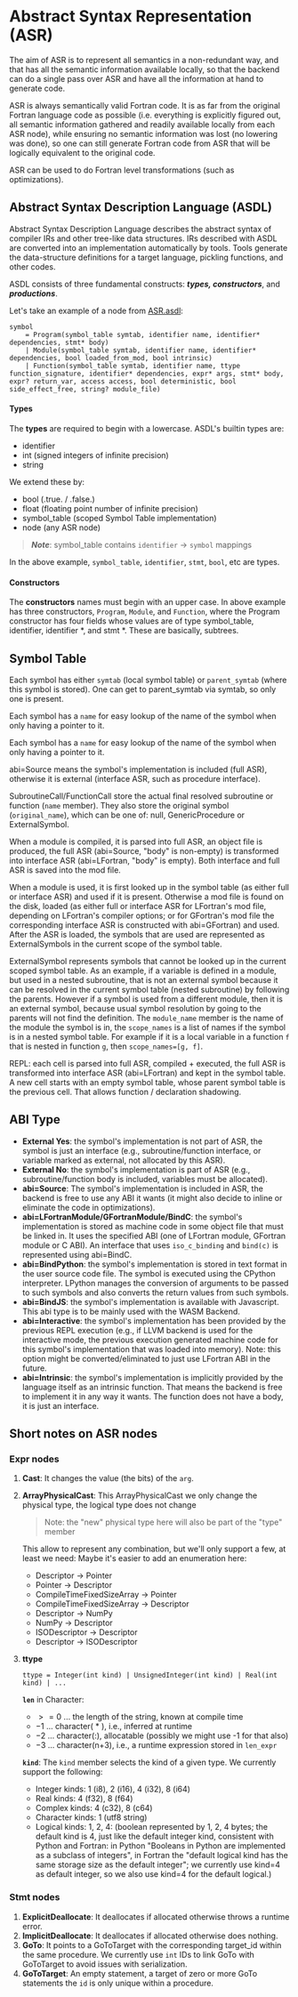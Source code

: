 # Abstract Syntax Representation (ASR)

The aim of ASR is to represent all semantics in a non-redundant way, and that
has all the semantic information available locally, so that the backend can
do a single pass over ASR and have all the information at hand to generate
code.

ASR is always semantically valid Fortran code. It is as far from the original
Fortran language code as possible (i.e. everything is explicitly figured out,
all semantic information gathered and readily available locally from each ASR
node), while ensuring no semantic information was lost (no lowering was
done), so one can still generate Fortran code from ASR that will be logically
equivalent to the original code.

ASR can be used to do Fortran level transformations (such as optimizations).

## Abstract Syntax Description Language (ASDL)

Abstract Syntax Description Language describes the abstract syntax of compiler
IRs and other tree-like data structures. IRs described with ASDL are converted
into an implementation automatically by tools. Tools generate the data-structure
definitions for a target language, pickling functions, and other codes.

ASDL consists of three fundamental constructs: ***types, constructors***, and
***productions***.

Let's take an example of a node from [ASR.asdl](https://github.com/lfortran/lfortran/blob/main/src/libasr/ASR.asdl):
```asdl
symbol
    = Program(symbol_table symtab, identifier name, identifier* dependencies, stmt* body)
    | Module(symbol_table symtab, identifier name, identifier* dependencies, bool loaded_from_mod, bool intrinsic)
    | Function(symbol_table symtab, identifier name, ttype function_signature, identifier* dependencies, expr* args, stmt* body, expr? return_var, access access, bool deterministic, bool side_effect_free, string? module_file)
```

#### Types
The **types** are required to begin with a lowercase. ASDL's builtin
types are:
- identifier
- int (signed integers of infinite precision)
- string

We extend these by:
- bool (.true. / .false.)
- float (floating point number of infinite precision)
- symbol_table (scoped Symbol Table implementation)
- node (any ASR node)

> ***Note***: symbol_table contains `identifier` -> `symbol` mappings

In the above example, `symbol_table`, `identifier`, `stmt`, `bool`, etc are types.

#### Constructors
The **constructors** names must begin with an upper case.
In above example has three constructors, `Program`, `Module`, and `Function`,
where the Program constructor has four fields whose values are of type symbol_table,
identifier, identifier *, and stmt *. These are basically, subtrees.

## Symbol Table

Each symbol has either `symtab` (local symbol table) or `parent_symtab`
(where this symbol is stored). One can get to parent_symtab via symtab, so
only one is present.

Each symbol has a `name` for easy lookup of the name of the symbol when only
having a pointer to it.

Each symbol has a `name` for easy lookup of the name of the symbol when only
having a pointer to it.

abi=Source means the symbol's implementation is included (full ASR),
otherwise it is external (interface ASR, such as procedure interface).

SubroutineCall/FunctionCall store the actual final resolved subroutine or
function (`name` member). They also store the original symbol
(`original_name`), which can be one of: null, GenericProcedure or
ExternalSymbol.

When a module is compiled, it is parsed into full ASR, an object file is
produced, the full ASR (abi=Source, "body" is non-empty) is transformed into
interface ASR (abi=LFortran, "body" is empty). Both interface and full ASR
is saved into the mod file.

When a module is used, it is first looked up in the symbol table (as either
full or interface ASR) and used if it is present. Otherwise a mod file is
found on the disk, loaded (as either full or interface ASR for LFortran's
mod file, depending on LFortran's compiler options; or for GFortran's mod
file the corresponding interface ASR is constructed with abi=GFortran) and
used. After the ASR is loaded, the symbols that are used are represented as
ExternalSymbols in the current scope of the symbol table.

ExternalSymbol represents symbols that cannot be looked up in the current
scoped symbol table. As an example, if a variable is defined in a module,
but used in a nested subroutine, that is not an external symbol
because it can be resolved in the current symbol table (nested subroutine)
by following the parents. However if a symbol is used from a different
module, then it is an external symbol, because usual symbol resolution by
going to the parents will not find the definition. The `module_name` member
is the name of the module the symbol is in, the `scope_names` is a list of
names if the symbol is in a nested symbol table. For example if it is a
local variable in a function `f` that is nested in function `g`, then
`scope_names=[g, f]`.

REPL: each cell is parsed into full ASR, compiled + executed, the full ASR
is transformed into interface ASR (abi=LFortran) and kept in the symbol
table. A new cell starts with an empty symbol table, whose parent symbol
table is the previous cell. That allows function / declaration shadowing.

## ABI Type
- **External Yes**: the symbol's implementation is not part of ASR, the
symbol is just an interface (e.g., subroutine/function interface, or variable
marked as external, not allocated by this ASR).
- **External No**:  the symbol's implementation is part of ASR (e.g.,
subroutine/function body is included, variables must be allocated).
- **abi=Source**: The symbol's implementation is included in ASR, the backend is
free to use any ABI it wants (it might also decide to inline or eliminate
the code in optimizations).
- **abi=LFortranModule/GFortranModule/BindC**: the symbol's implementation is
stored as machine code in some object file that must be linked in. It
uses the specified ABI (one of LFortran module, GFortran module or C ABI).
An interface that uses `iso_c_binding` and `bind(c)` is represented using
abi=BindC.
- **abi=BindPython**: the symbol's implementation is
stored in text format in the user source code file.
The symbol is executed using the CPython interpreter.
LPython manages the conversion of arguments to be passed to such symbols
and also converts the return values from such symbols.
- **abi=BindJS**: the symbol's implementation is
available with Javascript.
This abi type is to be mainly used with the WASM Backend.
- **abi=Interactive**: the symbol's implementation has been provided by the
previous REPL execution (e.g., if LLVM backend is used for the interactive
mode, the previous execution generated machine code for this symbol's
implementation that was loaded into memory). Note: this option might be
converted/eliminated to just use LFortran ABI in the future.
- **abi=Intrinsic**: the symbol's implementation is implicitly provided by the
language itself as an intrinsic function. That means the backend is free to
implement it in any way it wants. The function does not have a body, it is
just an interface.

## Short notes on ASR nodes

### Expr nodes
1. **Cast**: It changes the value (the bits) of the `arg`.
2. **ArrayPhysicalCast**: This ArrayPhysicalCast we only change the physical type,
the logical type does not change
    > Note: the "new" physical type here will also be part of the "type" member

    This allow to represent any combination, but we'll only support a few, at least we need:
    Maybe it's easier to add an enumeration here:
    - Descriptor -> Pointer
    - Pointer -> Descriptor
    - CompileTimeFixedSizeArray -> Pointer
    - CompileTimeFixedSizeArray -> Descriptor
    - Descriptor -> NumPy
    - NumPy -> Descriptor
    - ISODescriptor -> Descriptor
    - Descriptor -> ISODescriptor
3. **ttype**
    ```asdl
    ttype = Integer(int kind) | UnsignedInteger(int kind) | Real(int kind) | ...
    ```
    **`len`** in Character:
    - $>=0$ ... the length of the string, known at compile time
    - $-1$ ... character( * ), i.e., inferred at runtime
    - $-2$ ... character(:), allocatable (possibly we might use -1 for that also)
    - $-3$ ... character(n+3), i.e., a runtime expression stored in `len_expr`

    **`kind`**: The `kind` member selects the kind of a given type. We currently
    support the following:
    - Integer kinds: 1 (i8), 2 (i16), 4 (i32), 8 (i64)
    - Real kinds: 4 (f32), 8 (f64)
    - Complex kinds: 4 (c32), 8 (c64)
    - Character kinds: 1 (utf8 string)
    - Logical kinds: 1, 2, 4: (boolean represented by 1, 2, 4 bytes; the default
kind is 4, just like the default integer kind, consistent with Python
and Fortran: in Python "Booleans in Python are implemented as a subclass
of integers", in Fortran the "default logical kind has the same storage
size as the default integer"; we currently use kind=4 as default
integer, so we also use kind=4 for the default logical.)

### Stmt nodes
1. **ExplicitDeallocate**: It deallocates if allocated otherwise throws a runtime error.
2. **ImplicitDeallocate**: It  deallocates if allocated otherwise does nothing.
3. **GoTo**: It points to a GoToTarget with the corresponding target_id within
the same procedure. We currently use `int` IDs to link GoTo with
GoToTarget to avoid issues with serialization.
4. **GoToTarget**: An empty statement, a target of zero or more GoTo statements
the `id` is only unique within a procedure.
